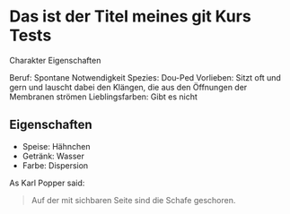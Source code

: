 # Das ist der Titel meines git Kurs Tests

Charakter Eigenschaften

Beruf: Spontane Notwendigkeit
Spezies: Dou-Ped
Vorlieben: Sitzt oft und gern und lauscht dabei den Klängen, die aus den Öffnungen der Membranen strömen
Lieblingsfarben: Gibt es nicht

## Eigenschaften
* Speise: Hähnchen
* Getränk: Wasser
* Farbe: Dispersion

As Karl Popper said:
> Auf der mit sichbaren Seite
> sind die Schafe geschoren.